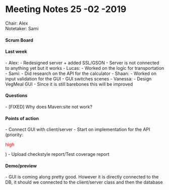 <h1>Meeting Notes 25 -02 -2019</h1>

Chair: Alex
<br>Notetaker: Sami</br>

<h4>Scrum Board</h4>

<h4>Last week</h4>
- Alex:
    - Redesigned server + added SSL/GSON
    - Server is not connected to anything yet but it works
- Lucas:
    - Worked on the logic for transportation
- Sami:
    - Did research on the API for the calculator
- Shaan:
    - Worked on input validation for the GUI
    - GUI switches scenes
- Vanessa:
    - Design VegMeal GUI
    - Since it is still barebones this will be improved

<h4>Questions</h4>
- [FIXED] Why does Maven:site not work?

<h4>Points of action</h4>
- Connect GUI with client/server
- Start on implementation for the API (priority: <p style='color:red;'>high</p>)
- Upload checkstyle report/Test coverage report


<h4>Demo/preview</h4>
- GUI is coming along pretty good. However it is directly connected to the DB,
it should we connected to the client/server class and then the database